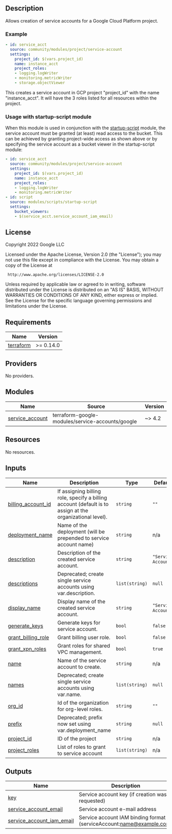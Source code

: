 ## Description

Allows creation of service accounts for a Google Cloud Platform project.

### Example

```yaml
- id: service_acct
  source: community/modules/project/service-account
  settings:
    project_id: $(vars.project_id)
    name: instance_acct
    project_roles:
    - logging.logWriter
    - monitoring.metricWriter
    - storage.objectViewer
```

This creates a service account in GCP project "project_id" with the name
"instance_acct". It will have the 3 roles listed for all resources within the
project.

### Usage with startup-script module

When this module is used in conjunction with the [startup-script] module, the
service account must be granted (at least) read access to the bucket. This can
be achieved by granting project-wide access as shown above or by specifying the
service account as a bucket viewer in the startup-script module:

```yaml
- id: service_acct
  source: community/modules/project/service-account
  settings:
    project_id: $(vars.project_id)
    name: instance_acct
    project_roles:
    - logging.logWriter
    - monitoring.metricWriter
- id: script
  source: modules/scripts/startup-script
  settings:
    bucket_viewers:
    - $(service_acct.service_account_iam_email)
```

[startup-script]: ../../../../modules/scripts/startup-script/README.md

## License

<!-- BEGINNING OF PRE-COMMIT-TERRAFORM DOCS HOOK -->
Copyright 2022 Google LLC

Licensed under the Apache License, Version 2.0 (the "License");
you may not use this file except in compliance with the License.
You may obtain a copy of the License at

     http://www.apache.org/licenses/LICENSE-2.0

Unless required by applicable law or agreed to in writing, software
distributed under the License is distributed on an "AS IS" BASIS,
WITHOUT WARRANTIES OR CONDITIONS OF ANY KIND, either express or implied.
See the License for the specific language governing permissions and
limitations under the License.

## Requirements

| Name | Version |
|------|---------|
| <a name="requirement_terraform"></a> [terraform](#requirement\_terraform) | >= 0.14.0 |

## Providers

No providers.

## Modules

| Name | Source | Version |
|------|--------|---------|
| <a name="module_service_account"></a> [service\_account](#module\_service\_account) | terraform-google-modules/service-accounts/google | ~> 4.2 |

## Resources

No resources.

## Inputs

| Name | Description | Type | Default | Required |
|------|-------------|------|---------|:--------:|
| <a name="input_billing_account_id"></a> [billing\_account\_id](#input\_billing\_account\_id) | If assigning billing role, specify a billing account (default is to assign at the organizational level). | `string` | `""` | no |
| <a name="input_deployment_name"></a> [deployment\_name](#input\_deployment\_name) | Name of the deployment (will be prepended to service account name) | `string` | n/a | yes |
| <a name="input_description"></a> [description](#input\_description) | Description of the created service account. | `string` | `"Service Account"` | no |
| <a name="input_descriptions"></a> [descriptions](#input\_descriptions) | Deprecated; create single service accounts using var.description. | `list(string)` | `null` | no |
| <a name="input_display_name"></a> [display\_name](#input\_display\_name) | Display name of the created service account. | `string` | `"Service Account"` | no |
| <a name="input_generate_keys"></a> [generate\_keys](#input\_generate\_keys) | Generate keys for service account. | `bool` | `false` | no |
| <a name="input_grant_billing_role"></a> [grant\_billing\_role](#input\_grant\_billing\_role) | Grant billing user role. | `bool` | `false` | no |
| <a name="input_grant_xpn_roles"></a> [grant\_xpn\_roles](#input\_grant\_xpn\_roles) | Grant roles for shared VPC management. | `bool` | `true` | no |
| <a name="input_name"></a> [name](#input\_name) | Name of the service account to create. | `string` | n/a | yes |
| <a name="input_names"></a> [names](#input\_names) | Deprecated; create single service accounts using var.name. | `list(string)` | `null` | no |
| <a name="input_org_id"></a> [org\_id](#input\_org\_id) | Id of the organization for org-level roles. | `string` | `""` | no |
| <a name="input_prefix"></a> [prefix](#input\_prefix) | Deprecated; prefix now set using var.deployment\_name | `string` | `null` | no |
| <a name="input_project_id"></a> [project\_id](#input\_project\_id) | ID of the project | `string` | n/a | yes |
| <a name="input_project_roles"></a> [project\_roles](#input\_project\_roles) | List of roles to grant to service account | `list(string)` | n/a | yes |

## Outputs

| Name | Description |
|------|-------------|
| <a name="output_key"></a> [key](#output\_key) | Service account key (if creation was requested) |
| <a name="output_service_account_email"></a> [service\_account\_email](#output\_service\_account\_email) | Service account e-mail address |
| <a name="output_service_account_iam_email"></a> [service\_account\_iam\_email](#output\_service\_account\_iam\_email) | Service account IAM binding format (serviceAccount:name@example.com) |
<!-- END OF PRE-COMMIT-TERRAFORM DOCS HOOK -->
